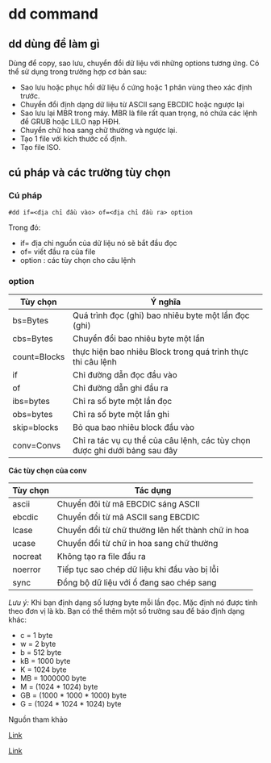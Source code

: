 # dd command

## dd dùng để làm gì

Dùng để copy, sao lưu, chuyển đổi dữ liệu với những options tương ứng. Có thể sử dụng trong trường hợp cơ bản sau:
- Sao lưu hoặc phục hồi dữ liệu ổ cứng hoặc 1 phân vùng theo xác định trước.
- Chuyển đổi định dạng dữ liệu từ ASCII sang EBCDIC hoặc ngược lại
- Sao lưu lại MBR trong máy. MBR là file rất quan trọng, nó chứa các lệnh để GRUB hoặc LILO nạp HĐH.
- Chuyển chữ hoa sang chữ thường và ngược lại.
- Tạo 1 file với kích thước cố định.
- Tạo file ISO.

## cú pháp và các trường tùy chọn

### Cú pháp

    #dd if=<địa chỉ đầu vào> of=<địa chỉ đầu ra> option

Trong đó:

- if= địa chỉ nguồn của dữ liệu nó sẽ bắt đầu đọc
- of= viết đầu ra của file
- option : các tùy chọn cho câu lệnh

### option 

|Tùy chọn | Ý nghĩa |
|---------|---------|
|bs=Bytes |Quá trình đọc (ghi) bao nhiêu byte một lần đọc (ghi) |
|cbs=Bytes|Chuyển đổi bao nhiêu byte một lần |
|count=Blocks | thực hiện bao nhiêu Block trong quá trình thực thi câu lệnh |
|if | Chỉ đường dẫn đọc đầu vào |
|of | Chỉ đường dẫn ghi đầu ra|
|ibs=bytes | Chỉ ra số byte một lần đọc |
|obs=bytes | Chỉ ra số byte một lần ghi |
|skip=blocks | Bỏ qua bao nhiêu block đầu vào |
|conv=Convs | Chỉ ra tác vụ cụ thể của câu lệnh, các tùy chọn được ghi dưới bảng sau đây |

**Các tùy chọn của conv**

|Tùy chọn | Tác dụng  |
|-----------|----------|
|ascii | Chuyển đôi từ mã EBCDIC sáng ASCII |
|ebcdic | Chuyển đổi từ mã ASCII sang EBCDIC |
|lcase | Chuyển đổi từ chữ thường lên hết thành chữ in hoa |
|ucase | Chuyển đổi từ chữ in hoa sang chữ thường |
|nocreat | Không tạo ra file đầu ra |
|noerror | Tiếp tục sao chép dữ liệu khi đầu vào bị lỗi |
|sync | Đồng bộ dữ liệu với ổ đang sao chép sang |


*Lưu ý:* Khi bạn định dạng số lượng byte mỗi lần đọc. Mặc định nó được tính theo đơn vị là kb. Bạn có thể thêm một số trường sau để báo định dạng khác:

- c = 1 byte
- w = 2 byte
- b = 512 byte
- kB = 1000 byte 
- K = 1024 byte 
- MB = 1000000 byte
- M = (1024 * 1024) byte
- GB = (1000 * 1000 * 1000) byte
- G = (1024 * 1024 * 1024) byte

Nguồn tham khảo

[Link](https://github.com/hocchudong/command-linux/blob/master/command-dd.md#user-content-c-chuy%E1%BB%83n-%C4%91%E1%BB%95i-ch%E1%BB%AF-th%C6%B0%E1%BB%9Dng-th%C3%A0nh-ch%E1%BB%AF-in-hoa)

[Link](https://tuhoctonghop.blogspot.com/2016/09/su-dung-lenh-dd-co-ban-tren-linux.html)    